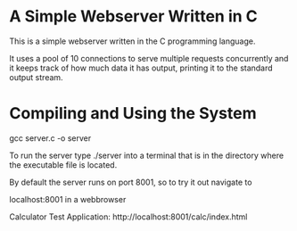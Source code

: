 A Simple Webserver Written in C
===============================

This is a simple webserver written in the C programming language.

It uses a pool of 10 connections to serve multiple requests concurrently and it keeps track of how much data it has output, printing it to the standard output stream.


Compiling and Using the System
==============================

gcc server.c -o server

To run the server type ./server into a terminal that is in the directory where the executable file is located.

By default the server runs on port 8001, so to try it out navigate to

localhost:8001 in a webbrowser

Calculator Test Application: http://localhost:8001/calc/index.html